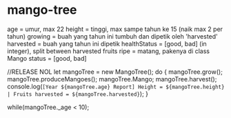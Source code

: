 # mango-tree

age = umur, max 22
height = tinggi, max sampe tahun ke 15 (naik max 2 per tahun)
growing = buah yang tahun ini tumbuh dan dipetik oleh 'harvested'
harvested = buah yang tahun ini dipetik
healthStatus = [good, bad] (in integer), split between harvested fruits
ripe = matang, pakenya di class Mango
status = [good, bad]

//RELEASE NOL
let mangoTree = new MangoTree();
do {
  mangoTree.grow();
  mangoTree.produceMangoes();
  mangoTree.Mango;
  mangoTree.harvest();
  console.log(`[Year ${mangoTree.age} Report] Height = ${mangoTree.height} | Fruits harvested = ${mangoTree.harvested}`);
}

while(mangoTree._age < 10);